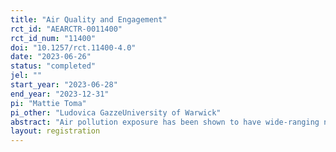 ```yaml
---
title: "Air Quality and Engagement"
rct_id: "AEARCTR-0011400"
rct_id_num: "11400"
doi: "10.1257/rct.11400-4.0"
date: "2023-06-26"
status: "completed"
jel: ""
start_year: "2023-06-28"
end_year: "2023-12-31"
pi: "Mattie Toma"
pi_other: "Ludovica GazzeUniversity of Warwick"
abstract: "Air pollution exposure has been shown to have wide-ranging negative consequences, not just for individuals’ health and well-being, but also for their cognitive ability, productivity, and even stress and aggression. Our experiment will explore whether these effects extend to negatively impact participation, collaboration, and feedback in a workplace setting. To ensure obfuscation of the research design during implementation, further details are provided in the attached pre-analysis plan which will remain private until the field experiment is complete. "
layout: registration
---
```


